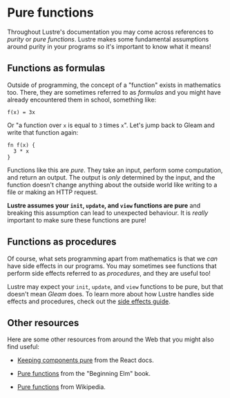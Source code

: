 # Pure functions

Throughout Lustre's documentation you may come across references to _purity_ or
_pure functions_. Lustre makes some fundamental assumptions around purity in your
programs so it's important to know what it means!

## Functions as formulas

Outside of programming, the concept of a "function" exists in mathematics too.
There, they are sometimes referred to as _formulas_ and you might have already
encountered them in school, something like:

```
f(x) = 3x
```

Or "a function over `x` is equal to `3` times `x`". Let's jump back to Gleam and
write that function again:

```gleam
fn f(x) {
  3 * x
}
```

Functions like this are _pure_. They take an input, perform some computation, and
return an output. The output is _only_ determined by the input, and the function
doesn't change anything about the outside world like writing to a file or making
an HTTP request.

**Lustre assumes your `init`, `update`, and `view` functions are pure** and breaking
this assumption can lead to unexpected behaviour. It is _really_ important to
make sure these functions are pure!

## Functions as procedures

Of course, what sets programming apart from mathematics is that we _can_ have
side effects in our programs. You may sometimes see functions that perform side
effects referred to as _procedures_, and they are useful too!

Lustre may expect your `init`, `update`, and `view` functions to be pure, but
that doesn't mean _Gleam_ does. To learn more about how Lustre handles side
effects and procedures, check out the [side effects guide](https://hexdocs.pm/lustre/guide/03-side-effects.html).

## Other resources

Here are some other resources from around the Web that you might also find useful:

- [Keeping components pure](https://react.dev/learn/keeping-components-pure) from
  the React docs.

- [Pure functions](https://elmprogramming.com/pure-functions.html) from the
  "Beginning Elm" book.

- [Pure functions](https://en.wikipedia.org/wiki/Pure_function) from Wikipedia.
